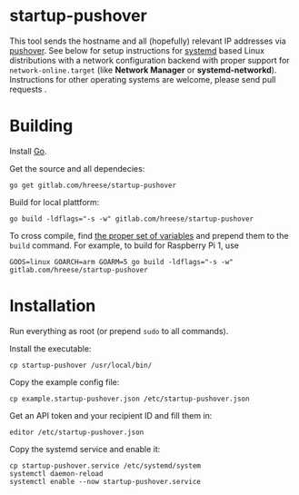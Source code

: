 # startup-pushover

This tool sends the hostname and all (hopefully) relevant IP addresses via [pushover](https://pushover.net/).
See below for setup instructions for [systemd](https://freedesktop.org/wiki/Software/systemd/)
based Linux distributions with a network configuration backend with proper support for
`network-online.target` (like **Network Manager** or **systemd-networkd**). Instructions for other operating systems are welcome, please send
pull requests .

# Building

Install [Go](https://golang.org).

Get the source and all dependecies:
```
go get gitlab.com/hreese/startup-pushover
```

Build for local plattform:
```
go build -ldflags="-s -w" gitlab.com/hreese/startup-pushover
```

To cross compile, find [the proper set of variables](https://golang.org/doc/install/source#environment)
and prepend them to the `build` command. For example, to build for Raspberry Pi 1, use
```
GOOS=linux GOARCH=arm GOARM=5 go build -ldflags="-s -w" gitlab.com/hreese/startup-pushover
```

# Installation

Run everything as root (or prepend `sudo` to all commands).

Install the executable:
```
cp startup-pushover /usr/local/bin/
```

Copy the example config file:
```
cp example.startup-pushover.json /etc/startup-pushover.json
```

Get an API token and your recipient ID and fill them in:
```
editor /etc/startup-pushover.json
```

Copy the systemd service and enable it:
```
cp startup-pushover.service /etc/systemd/system
systemctl daemon-reload
systemctl enable --now startup-pushover.service
```
